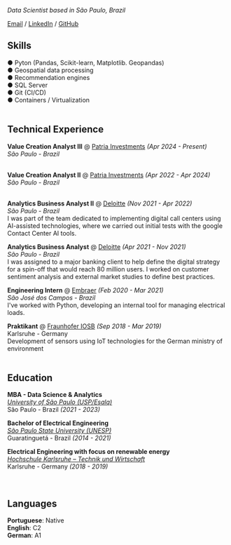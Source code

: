 _Data Scientist based in São Paulo, Brazil_ <br>

[Email](mailto:fabriciocgf@gmail.com) / [LinkedIn](https://www.linkedin.com/in/fabriciocgf/) / [GitHub](https://github.com/fabriciocgf/)

## Skills
● Pyton (Pandas, Scikit-learn, Matplotlib. Geopandas)<br>
● Geospatial data processing<br>
● Recommendation engines<br>
● SQL Server<br>
● Git (CI/CD)<br>
● Containers / Virtualization<br>
<br>

## Technical Experience

**Value Creation Analyst III** @ [Patria Investments](https://www.patriainvestimentos.com.br/) _(Apr 2024 - Present)_<br>
_São Paulo - Brazil_<br><br>

**Value Creation Analyst II** @ [Patria Investments](https://www.patriainvestimentos.com.br/) _(Apr 2022 - Apr 2024)_<br>
_São Paulo - Brazil_<br><br>

**Analytics Business Analyst II** @ [Deloitte](https://www2.deloitte.com/br/pt.html) _(Nov 2021 - Apr 2022)_<br>
_São Paulo - Brazil_<br>
I was part of the team dedicated to implementing digital call centers using AI-assisted technologies, where we carried out initial tests with the google Contact Center AI tools.

**Analytics Business Analyst** @ [Deloitte](https://www2.deloitte.com/br/pt.html) _(Apr 2021 - Nov 2021)_<br>
_São Paulo - Brazil_<br>
I was assigned to a major banking client to help define the digital strategy for a spin-off that would reach 80 million users. I worked on customer sentiment analysis and external market studies to define best practices.

**Engineering Intern** @ [Embraer](https://embraer.com/br/pt)  _(Feb 2020 - Mar 2021)_<br>
_São José dos Campos - Brazil_<br>
I've worked with Python, developing an internal tool for managing electrical loads.

**Praktikant** @ [Fraunhofer IOSB](https://www.iosb.fraunhofer.de/en.html)  _(Sep 2018 - Mar 2019)_<br>
Karlsruhe - Germany <br>
Development of sensors using IoT technologies for the German ministry of environment 
<br><br>

## Education

**MBA - Data Science & Analytics**<br>
[_University of São Paulo (USP/Esalq)_](https://mbauspesalq.com/)<br>
São Paulo - Brazil _(2021 - 2023)_<br>

**Bachelor of Electrical Engineering**<br>
[_São Paulo State University (UNESP)_](https://www2.unesp.br/)<br>
Guaratinguetá - Brazil _(2014 - 2021)_<br>

**Electrical Engineering with focus on renewable energy**<br>
[_Hochschule Karlsruhe – Technik und Wirtschaft_](https://www.h-ka.de/en/study/study-in-english/degree-programs)<br>
Karlsruhe - Germany _(2018 - 2019)_<br>
<br><br>

## Languages
**Portuguese**: Native <br>
**English**: C2 <br>
**German**: A1<br>
